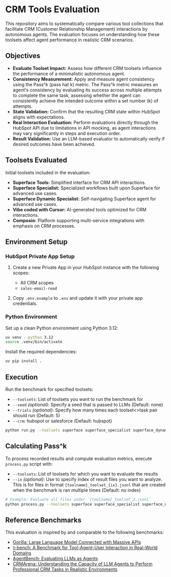 # CRM Tools Evaluation

This repository aims to systematically compare various tool collections that facilitate CRM (Customer Relationship Management) interactions by autonomous agents. The evaluation focuses on understanding how these toolsets affect agent performance in realistic CRM scenarios.

## Objectives

- **Evaluate Toolset Impact:** Assess how different CRM toolsets influence the performance of a minimalistic autonomous agent.
- **Consistency Measurement:** Apply and measure agent consistency using the Pass^k (pass hat k) metric. The Pass^k metric measures an agent's consistency by evaluating its success across multiple attempts to complete the same task, assessing whether the agent can consistently achieve the intended outcome within a set number (k) of attempts.
- **State Validation:** Confirm that the resulting CRM state within HubSpot aligns with expectations.
- **Real Interaction Evaluation:** Perform evaluations directly through the HubSpot API due to limitations in API mocking, as agent interactions may vary significantly in steps and execution order.
- **Result Validation:** Use an LLM-based evaluator to automatically verify if desired outcomes have been achieved.

## Toolsets Evaluated

Initial toolsets included in the evaluation:
- **Superface Tools:** Simplified interface for CRM API interactions.
- **Superface Specialist:** Specialized workflows built upon Superface for advanced use cases.
- **Superface Dynamic Specialist:** Self-navigating Superface agent for advanced use cases.
- **Vibe coded with Cursor:** AI-generated tools optimized for CRM interactions.
- **Composio:** Platform supporting multi-service integrations with emphasis on CRM processes.

## Environment Setup

### HubSpot Private App Setup

1. Create a new Private App in your HubSpot instance with the following scopes:
   - All CRM scopes
   - `sales-email-read`

2. Copy `.env.example` to `.env` and update it with your private app credentials.

### Python Environment

Set up a clean Python environment using Python 3.12:

```bash
uv venv --python 3.12
source .venv/bin/activate
```

Install the required dependencies:

```bash
uv pip install .
```

## Execution

Run the benchmark for specified toolsets:

- `--toolsets`: List of toolsets you want to run the benchmark for
- `--seed` *(optional)*: Specify a seed that is passed to LLMs (Default: none)
- `--trials` *(optional)*: Specify how many times each toolset<>task pair should run (Default: 5)
- `--crm`: hubspot or salesforce (Default: hubspot)

```bash
python run.py --toolsets superface superface_specialist superface_dynamic_specialist composio vibecode --seed 42 --trials 10
```

## Calculating Pass^k
To process recorded results and compute evaluation metrics, execute `process.py` script with:

- `--toolsets`: List of toolsets for which you want to evaluate the results
- `--ix` *(optional)*: Use to specify index of result files you want to analyze. This is for files in format `{toolname}_toolset_{ix}.jsonl` that are created when the benchmark is ran multiple times (Default: no index)

```bash
# Example: Evaluate all files under `{toolname}_toolset_2.jsonl`
python process.py --toolsets superface superface_specialist superface_dynamic_specialist composio vibecode --ix 2
```

## Reference Benchmarks

This evaluation is inspired by and comparable to the following benchmarks:

- [Gorilla: Large Language Model Connected with Massive APIs](https://arxiv.org/abs/2305.15334)
- [τ-bench: A Benchmark for Tool-Agent-User Interaction in Real-World Domains](https://arxiv.org/abs/2406.12045)
- [AgentBench: Evaluating LLMs as Agents](https://arxiv.org/abs/2308.03688)
- [CRMArena: Understanding the Capacity of LLM Agents to Perform Professional CRM Tasks in Realistic Environments](https://arxiv.org/abs/2411.02305)


